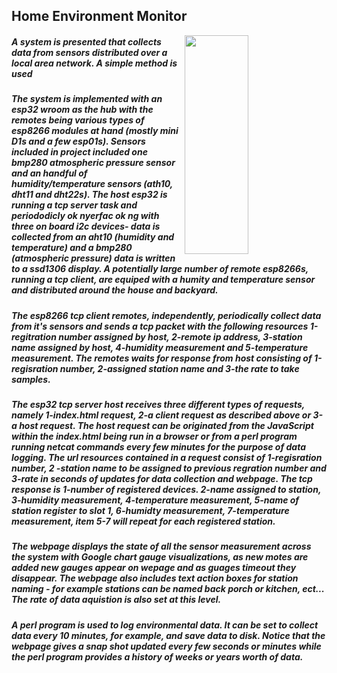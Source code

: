 ## Home Environment Monitor
<img align="right" width="45%" height="350" src="helloworld.png"></img>
##### A system is presented that collects data from sensors distributed over a local area network. A simple method is used 
##### The system is implemented with an esp32 wroom as the hub with the remotes being various types of esp8266 modules at hand (mostly mini D1s and a few esp01s). Sensors included in project included one bmp280 atmospheric pressure sensor and an handful of humidity/temperature sensors (ath10, dht11 and dht22s). The host esp32 is running a tcp server task and periododicly ok nyerfac ok ng with three on board i2c devices- data is collected from an aht10 (humidity and temperature) and a bmp280 (atmospheric pressure) data is written to a ssd1306 display. A potentially large number of remote esp8266s, running a tcp client, are equiped with a humity and temperature sensor and distributed around the house and backyard.
##### The esp8266 tcp client remotes, independently, periodically collect data from it's sensors and sends a tcp packet with the following resources 1-regitration number assigned by host, 2-remote ip address, 3-station name assigned by host, 4-humidity measurement and 5-temperature measurement. The remotes waits for response from host consisting of 1-regisration number, 2-assigned station name and 3-the rate to take samples.
##### The esp32 tcp server host receives three different types of requests, namely 1-index.html request, 2-a client request as described above or 3-a host request. The host request can be originated from the JavaScript within the index.html being run in a browser or from a perl program running netcat commands every few minutes for the purpose of data logging. The url resources contained in a request consist of 1-regisration number, 2 -station name to be assigned to previous regration number and 3-rate in seconds of updates for data collection and webpage. The tcp response is 1-number of registered devices. 2-name assigned to station, 3-humidity measurement, 4-temperature measurement, 5-name of station register to slot 1, 6-humidty measurement, 7-temperature measurement, item 5-7 will repeat for each registered station.
##### The webpage displays the state of all the sensor measurement across the system with Google chart gauge visualizations, as new motes are added new gauges appear on wepage and as guages timeout they disappear. The webpage also includes text action boxes for station naming - for example stations can be named back porch or kitchen, ect... The rate of data aquistion is also set at this level.
##### A perl program is used to log environmental data. It can be set to collect data every 10 minutes, for example, and save data to disk. Notice that the webpage gives a snap shot updated every few seconds or minutes while the perl program provides a history of weeks or years worth of data.
